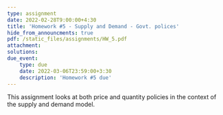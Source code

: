 ```yaml
---
type: assignment
date: 2022-02-28T9:00:00+4:30
title: 'Homework #5 - Supply and Demand - Govt. polices'
hide_from_announcments: true
pdf: /static_files/assignments/HW_5.pdf
attachment: 
solutions: 
due_event: 
    type: due
    date: 2022-03-06T23:59:00+3:30
    description: 'Homework #5 due'
---
```

This assignment looks at both price and quantity policies in the context of the supply and demand model. 